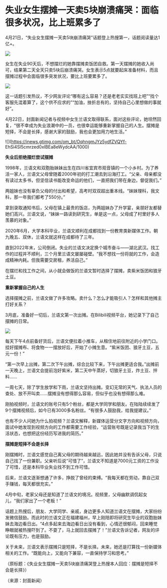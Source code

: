 # 失业女生摆摊一天卖5块崩溃痛哭：面临很多状况，比上班累多了

4月21日，“失业女生摆摊一天卖5块崩溃痛哭”话题登上热搜第一，话题阅读量达1亿+。

![](https://inews.gtimg.com/om_bt/OF21REPpNN3e_yQrZG1uSD6taxbI0pQAsiuKK9E4-9gdcAA/1000)

女生在失业90天后，不想摆烂的她靠摆摊卖饭团自救。第一天摆摊的她收入尚可，结果第二天全天只卖5块后崩溃痛哭。女生表示5点就要起床准备材料，而且摆摊过程中会面临很多突发状况，要比上班要累多了。

![](https://inews.gtimg.com/om_bt/OnMew3xKKGUClGxDRFIzFccm230953HVYLRrD-5oBtk2sAA/1000)

这一话题引发热议，不少网友评论“哪有这么容易？还是老老实实找班上吧”“找个客服先混着算了，这个供不应求的”“加油，挫折总有的，坚持自己心里想做的事就好”。

4月22日，封面新闻记者与视频中女生兰语文取得联系，面对这些评论，她坦然回复，“很不幸成为失业浪潮中的一员，也很幸运能够重新掌握自己的人生。摆摊是短择，不会是长择，感谢大家的鼓励，我也会更加用力地生活。”

![](https://inews.gtimg.com/om_bt/OqhngmJYz5ydfZVQYf-
EhSi4Sl5cmrzed0xIBEa8eWydcAA/1000)

**失业后拒绝摆烂尝试摆摊**

1998年，兰语文和双胞胎妹妹出生在四川省宜宾市观音镇的一个小乡村。为了养活一家人，兰语文父母曾随着2000年初的打工潮去到沿海打工。“父亲、母亲都没有读过太多书，但坚信读书能改变命运的他们，一直把我们带在身边，督促我们。”

两姐妹也没有辜负父母的付出和希望，高考时双双超出重本线。“妹妹理科，我文科，那一年我们都考了550分。”

拿到录取通知书后，父母在镇上最贵的饭店，为两姐妹办了升学宴，亲朋好友都替她们高兴。兰语文说，“妹妹一路读到研究生，单是这一点，父母成了村里好多人羡慕的对象。”

2020年6月，大学本科毕业，兰语文顺利在成都找到一份教育类新媒体工作。朝九晚五、双休，兰语文就这样在成都待了三年。

直到2022年末，公司倒闭。失业的兰语文决定换个城市奋斗——湖北武汉。找工作的过程并不顺利，三个月里兰语文屡屡碰壁。“我不想找一份将就的工作，会造成精神内耗。但我需要交房租，养活自己。”

在摆烂和找工作之间，从小就会做饭的兰语文暂时选择了摆摊，卖紫米饭团和狼牙土豆。

**重新掌握自己的人生**

选择摆摊之前，兰语文做了许多攻略。卖什么？怎么才能吸引人？怎样和其他摊主打好关系？

3月底，准备好一切后，兰语文第一次出摊。在Bilibili视频平台，她记录下了自己摆摊的日常。

![](https://inews.gtimg.com/om_bt/OTeU1oqEgfu3mYx6Hmk5jnD7OGgsYpILIzVvlPYU9lmnMAA/1000)

每天下午4点前备好货后，兰语文便拉着小推车，从租住地前往附近的小学门口。挂好摆摊布、将食物一一摆放好后，开始了小摊生意。“紫米饭团、狼牙土豆，五元一份！”

“第一次早上出摊，第二次下午出摊，综合比较下来，下午出摊更适合我。”出摊前一天晚上，兰语文会提前泡好紫米，第二天中午蒸好，切狼牙土豆，炸土豆、拌料……

一周七天，除了学生放学和下雨，兰语文坚持出摊。变幻无常的天气、执法人员的查处、放不开叫卖……摆摊没有想得那么容易，但似乎也没有想得那么难。

刚拍视频时，兰语文的账号只有5个粉丝，都是大学同学和朋友。在陆陆续续发了9个摆摊视频后，如今已有3000多名粉丝。“有很多人鼓励我，给我提建议。”

也有不少人问她为什么拍视频？兰语文解释，新媒体运营分文字方向和视频方向，面试中她发现到视频方向的工作都需要工作经验，“运营账号既是记录我当下的生活状态，也想把这份经历写进我的简历。”

**摆摊是短择不会是长择**

刚摆摊时，兰语文感觉自己离父母的期待越来越远，因此她并没有告诉父母，只说自己找了一份兼职。父亲听后说“可惜了”，兰语文不知道是7000元工资的工作没了可惜，还是本科毕业失业找不到工作可惜。

后来，兰语文逐渐想通了许多，挣脱了曾经的束缚。“我每天都在劳动，靠自己双手赚钱，每天都很充实。”

4月中旬，老家父母还是知道了兰语文的境况。视频里，父母幽默调侃起女儿，“我们家出了一个老板！”

话题上热搜后，朋友、大学同学、亲戚，身边更多人知道兰语文在摆摊，大家纷纷发微信鼓励。而此时的兰语文正在福建福州，早上刚陪即将研究生毕业的双胞胎妹妹去海边看日出。“4点多起来去海边看日出没有看到，心情还很郁闷，回来睡觉睁眼就被热搜吓到了。不耍了，马上就回去摆摊了！”兰语文告诉记者，网友的评论既有压力，也是鼓励。

关于未来，兰语文表示摆摊只是短择，不是长择。未来，她还是打算找一份新媒体相关的工作。“既能向上，又能向下兼容，一直保持学习和思考。”

（原标题：《失业女生摆摊一天卖5块崩溃痛哭登上热搜本人回应：摆摊是短择不会是长择》）

（来源：封面新闻）

